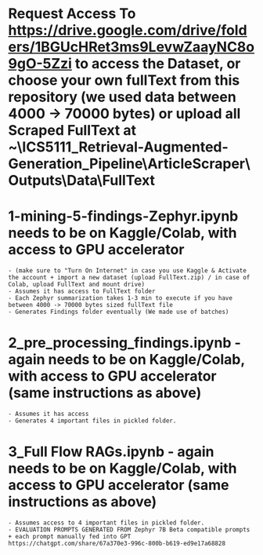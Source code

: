# Request Access To https://drive.google.com/drive/folders/1BGUcHRet3ms9LevwZaayNC8o9gO-5Zzi to access the Dataset, or choose your own fullText from this repository (we used data between 4000 -> 70000 bytes) or upload all Scraped FullText at ~\ICS5111_Retrieval-Augmented-Generation_Pipeline\ArticleScraper\Outputs\Data\FullText
# 1-mining-5-findings-Zephyr.ipynb needs to be on Kaggle/Colab, with access to GPU accelerator 
    - (make sure to "Turn On Internet" in case you use Kaggle & Activate the account + import a new dataset (upload FullText.zip) / in case of Colab, upload FullText and mount drive) 
    - Assumes it has access to FullText folder
    - Each Zephyr summarization takes 1-3 min to execute if you have between 4000 -> 70000 bytes sized fullText file
    - Generates Findings folder eventually (We made use of batches)
# 2_pre_processing_findings.ipynb - again needs to be on Kaggle/Colab, with access to GPU accelerator (same instructions as above)
    - Assumes it has access
    - Generates 4 important files in pickled folder.
# 3_Full Flow RAGs.ipynb - again needs to be on Kaggle/Colab, with access to GPU accelerator (same instructions as above)
    - Assumes access to 4 important files in pickled folder.
    - EVALUATION PROMPTS GENERATED FROM Zephyr 7B Beta compatible prompts + each prompt manually fed into GPT https://chatgpt.com/share/67a370e3-996c-800b-b619-ed9e17a68828 
